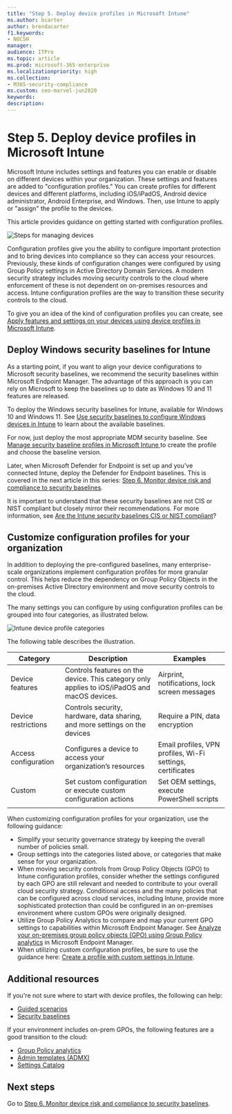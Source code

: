 ```yaml
---
title: "Step 5. Deploy device profiles in Microsoft Intune"
ms.author: bcarter
author: brendacarter
f1.keywords:
- NOCSH
manager: 
audience: ITPro
ms.topic: article
ms.prod: microsoft-365-enterprise
ms.localizationpriority: high
ms.collection:
- M365-security-compliance
ms.custom: seo-marvel-jun2020
keywords: 
description: 
---
```


# Step 5. Deploy device profiles in Microsoft Intune

Microsoft Intune includes settings and features you can enable or disable on different devices within your organization. These settings and features are added to "configuration profiles." You can create profiles for different devices and different platforms, including iOS/iPadOS, Android device administrator, Android Enterprise, and Windows. Then, use Intune to apply or "assign" the profile to the devices.

This article provides guidance on getting started with configuration profiles. 


![Steps for managing devices](../media/devices/intune-mdm-step-4.png#lightbox)

Configuration profiles give you the ability to configure important protection and to bring devices into compliance so they can access your resources. Previously, these kinds of configuration changes were configured by using Group Policy settings in Active Directory Domain Services. A modern security strategy includes moving security controls to the cloud where enforcement of these is not dependent on on-premises resources and access. Intune configuration profiles are the way to transition these security controls to the cloud. 

To give you an idea of the kind of configuration profiles you can create, see [Apply features and settings on your devices using device profiles in Microsoft Intune](/mem/intune/configuration/device-profiles).

## Deploy Windows security baselines for Intune

As a starting point, if you want to align your device configurations to Microsoft security baselines, we recommend the security baselines within Microsoft Endpoint Manager. The advantage of this approach is you can rely on Microsoft to keep the baselines up to date as Windows 10 and 11 features are released. 

To deploy the Windows security baselines for Intune, available for Windows 10 and Windows 11. See [Use security baselines to configure Windows devices in Intune](/mem/intune/protect/security-baselines) to learn about the available baselines.

For now, just deploy the most appropriate MDM security baseline. See [Manage security baseline profiles in Microsoft Intune ](/mem/intune/protect/security-baselines-configure)to create the profile and choose the baseline version.

Later, when Microsoft Defender for Endpoint is set up and you’ve connected Intune, deploy the Defender for Endpoint baselines. This is covered in the next article in this series: [Step 6. Monitor device risk and compliance to security baselines](manage-devices-with-intune-monitor-risk.md).

It is important to understand that these security baselines are not CIS or NIST compliant but closely mirror their recommendations. For more information, see [Are the Intune security baselines CIS or NIST compliant](/mem/intune/protect/security-baselines)?

## Customize configuration profiles for your organization

In addition to deploying the pre-configured baselines, many enterprise-scale organizations implement configuration profiles for more granular control. This helps reduce the dependency on Group Policy Objects in the on-premises Active Directory environment and move security controls to the cloud. 

The many settings you can configure by using configuration profiles can be grouped into four categories, as illustrated below.

![Intune device profile categories](../media/devices/intune-device-profile-categories.png#lightbox)

The following table describes the illustration.


|Category |Description |Examples  |
|---------|---------|---------|
|Device features     | Controls features on the device. This category only applies to iOS/iPadOS and macOS devices.        | Airprint, notifications, lock screen messages        |
|Device restrictions     | Controls security, hardware, data sharing, and more settings on the devices        | Require a PIN, data encryption        |
|Access configuration     |  Configures a device to access your organization’s resources        | Email profiles, VPN profiles, Wi-Fi settings, certificates        |
|Custom     | Set custom configuration or execute custom configuration actions       | Set OEM settings, execute PowerShell scripts        |
|    |         |         |

When customizing configuration profiles for your organization, use the following guidance:
- Simplify your security governance strategy by keeping the overall number of policies small.
- Group settings into the categories listed above, or categories that make sense for your organization.
- When moving security controls from Group Policy Objects (GPO) to Intune configuration profiles, consider whether the settings configured by each GPO are still relevant and needed to contribute to your overall cloud security strategy. Conditional access and the many policies that can be configured across cloud services, including Intune, provide more sophisticated protection than could be configured in an on-premises environment where custom GPOs were originally designed.
- Utilize Group Policy Analytics to compare and map your current GPO settings to capabilities within Microsoft Endpoint Manager. See [Analyze your on-premises group policy objects (GPO) using Group Policy analytics](/mem/intune/configuration/group-policy-analytics) in Microsoft Endpoint Manager.
- When utilizing custom configuration profiles, be sure to use the guidance here: [Create a profile with custom settings in Intune](/mem/intune/configuration/custom-settings-configure).

## Additional resources

If you're not sure where to start with device profiles, the following can help:

- [Guided scenarios](/mem/intune/fundamentals/guided-scenarios-overview) 
- [Security baselines](/mem/intune/protect/security-baselines)

If your environment includes on-prem GPOs, the following features are a good transition to the cloud:

- [Group Policy analytics](/mem/intune/configuration/group-policy-analytics)
- [Admin templates (ADMX)](/mem/intune/configuration/administrative-templates-windows)
- [Settings Catalog](/mem/intune/configuration/settings-catalog)


## Next steps
Go to [Step 6. Monitor device risk and compliance to security baselines](manage-devices-with-intune-monitor-risk.md).
